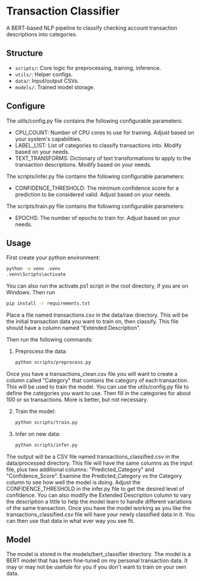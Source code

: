 # Transaction Classifier

A BERT-based NLP pipeline to classify checking account transaction descriptions into categories.

## Structure

- `scripts/`: Core logic for preprocessing, training, inference.
- `utils/`: Helper configs.
- `data/`: Input/output CSVs.
- `models/`: Trained model storage.

## Configure

The utils/config.py file contains the following configurable parameters:

- CPU_COUNT: Number of CPU cores to use for training. Adjust based on your system's capabilities.
- LABEL_LIST: List of categories to classify transactions into. Modify based on your needs.
- TEXT_TRANSFORMS: Dictionary of text transformations to apply to the transaction descriptions. Modify based on your needs.

The scripts/infer.py file contains the following configurable parameters:

- CONFIDENCE_THRESHOLD: The minimum confidence score for a prediction to be considered valid. Adjust based on your needs.

The scripts/train.py file contains the following configurable parameters:

- EPOCHS: The number of epochs to train for. Adjust based on your needs.

## Usage

First create your python environment:
```bash
python -m venv .venv
.venv\Scripts\activate
```
You can also run the activate.ps1 script in the root directory, if you are on Windows. Then run
```bash
pip install -r requirements.txt
```

Place a file named transactions.csv in the data/raw directory. This will be the initial transaction data you want to train on, then classify. This file should have a column named "Extended Description".

Then run the following commands:

1. Preprocess the data:
   ```bash
   python scripts/preprocess.py

Once you have a transactions_clean.csv file you will want to create a column called "Category" that contains the category of each transaction. This will be used to train the model. You can use the utils/config.py file to define the categories you want to use. Then fill in the categories for about 100 or so transactions. More is better, but not necessary.

2. Train the model:
   ```bash
   python scripts/train.py

3. Infer on new data:
   ```bash
   python scripts/infer.py

The output will be a CSV file named transactions_classified.csv in the data/processed directory. This file will have the same columns as the input file, plus two additional columns: "Predicted_Category" and "Confidence_Score". Examine the Predicted_Category vs the Category column to see how well the model is doing. Adjust the CONFIDENCE_THRESHOLD in the infer.py file to get the desired level of confidence. You can also modify the Extended Description column to vary the description a little to help the model learn to handle different variations of the same transaction. Once you have the model working as you like the transactions_classified.csv file will have your newly classified data in it. You can then use that data in what ever way you see fit.

## Model

The model is stored in the models/bert_classifier directory. The model is a BERT model that has been fine-tuned on my personal transaction data. It may or may not be usefule for you if you don't want to train on your own data.




